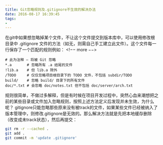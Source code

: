```yaml
---
title: Git忽略规则及.gitignore不生效的解决办法
date: 2016-08-17 16:39:45
tags:
- 
---
```


在git中如果想忽略掉某个文件，不让这个文件提交到版本库中，可以使用修改根目录中 .gitignore 文件的方法（如无，则需自己手工建立此文件）。这个文件每一行保存了一个匹配的规则例如：
<!−− more −−>

```
# 此为注释 – 将被 Git 忽略
*.a       # 忽略所有 .a 结尾的文件
!lib.a    # 但 lib.a 除外
/TODO     # 仅仅忽略项目根目录下的 TODO 文件，不包括 subdir/TODO
build/    # 忽略 build/ 目录下的所有文件
doc/*.txt # 会忽略 doc/notes.txt 但不包括 doc/server/arch.txt
``` 
规则很简单，不做过多解释，但是有时候在项目开发过程中，突然心血来潮想把之前的某些目录或文件加入忽略规则，按照上述方法定义后发现并未生效，为什么呢？
gitignore只能忽略那些原来没有被track的文件，如果某些文件已经被纳入了版本管理中，则修改.gitignore是无效的。那么解决方法就是先把本地缓存删除（改变成未track状态），然后再提交：
```bash
git rm -r --cached .
git add .
git commit -m 'update .gitignore'
```